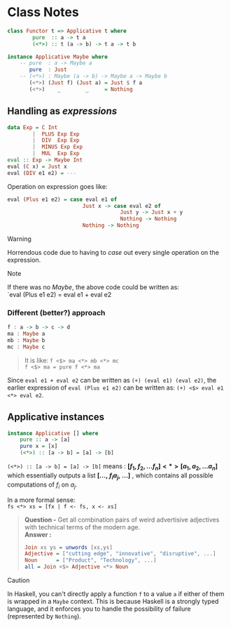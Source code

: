 # Class Notes
```Haskell
class Functor t => Applicative t where
        pure  :: a -> t a
        (<*>) :: t (a -> b) -> t a -> t b

instance Applicative Maybe where 
    -- pure  : a -> Maybe a
       pure  : Just
    -- (<*>) : Maybe (a -> b) -> Maybe a -> Maybe b
       (<*>) (Just f) (Just a) = Just $ f a
       (<*>)    _        _     = Nothing
```

## Handling as *expressions*
```Haskell
data Exp = C Int
        |  PLUS Exp Exp
        |  DIV  Exp Exp
        |  MINUS Exp Exp
        |  MUL  Exp Exp
eval :: Exp -> Maybe Int
eval (C x) = Just x
eval (DIV e1 e2) = ---
```

Operation on expression goes like:
```Haskell
eval (Plus e1 e2) = case eval e1 of
                        Just x -> case eval e2 of
                                    Just y -> Just x + y
                                    Nothing -> Nothing
                        Nothing -> Nothing
```
> [!WARNING]
> Horrendous code due to having to *case* out every single operation on the expression.  
  
> [!NOTE]
> If there was no *Maybe*, the above code could be written as:  
> `eval (Plus e1 e2) = eval e1 + eval e2  
  
### Different (better?) approach
```Haskell
f : a -> b -> c -> d   
ma : Maybe a
mb : Maybe b
mc : Maybe c
```
> It is like: `f <$> ma <*> mb <*> mc`  
> `f <$> ma = pure f <*> ma`  
  
Since `eval e1 + eval e2` can be written as `(+) (eval e1) (eval e2)`, the earlier expression of `eval (Plus e1 e2)` can be written as: `(+) <$> eval e1 <*> eval e2`.

## Applicative instances
```Haskell
instance Applicative [] where
    pure :: a -> [a]
    pure x = [x]
    (<*>) :: [a -> b] = [a] -> [b]
```
`(<*>) :: [a -> b] = [a] -> [b]` means : **$[f_1, f_2, ... f_n] <*> [a_1, a_2, ... a_n]$** which essentially outputs a list **[$...,\  f_ia_j, \ ...]$** , which contains all possible computations of $f_i$ on $a_j$.

In a more formal sense:  
`fs <*> xs = [fx | f <- fs, x <- xs]`

> **Question -** Get all combination pairs of weird advertisive adjectives with technical terms of the modern age.   
> **Answer :**
> ```Haskell
> Join xs ys = unwords [xs,ys]
> Adjective = ["cutting edge", "innovative", "disruptive", ...]
> Noun      = ["Product", "Technology", ...]
> all = Join <$> Adjective <*> Noun
> ```

> [!CAUTION]
> In Haskell, you can't directly apply a function `f` to a value `a` if either of them is wrapped in a `Maybe` context. This is because Haskell is a strongly typed language, and it enforces you to handle the possibility of failure (represented by `Nothing`).


